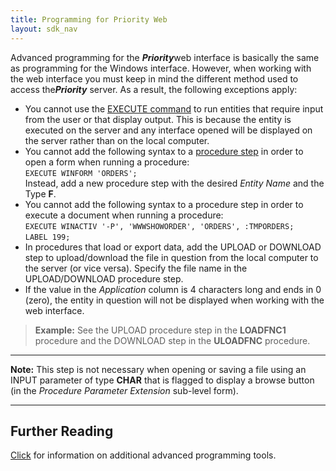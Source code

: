 ```yaml
---
title: Programming for Priority Web
layout: sdk_nav
---
```


Advanced programming for the ***Priority***web interface is basically
the same as programming for the Windows interface. However, when working
with the web interface you must keep in mind the different method used
to access the***Priority*** server. As a result, the following
exceptions apply:

-   You cannot use the [EXECUTE
    command](Execution-Statements ) to run entities that
    require input from the user or that display output. This is because
    the entity is executed on the server and any interface opened will
    be displayed on the server rather than on the local computer.
-   You cannot add the following syntax to a [procedure
    step](Procedure-Steps ) in order to open a form when
    running a procedure:\
    `EXECUTE WINFORM 'ORDERS';`\
    Instead, add a new procedure step with the desired *Entity Name* and
    the Type **F**.
-   You cannot add the following syntax to a procedure step in order to
    execute a document when running a procedure:\
    `EXECUTE WINACTIV '-P', 'WWWSHOWORDER', 'ORDERS', :TMPORDERS;`\
    `LABEL 199;`
-   In procedures that load or export data, add the UPLOAD or DOWNLOAD
    step to upload/download the file in question from the local computer
    to the server (or vice versa). Specify the file name in the
    UPLOAD/DOWNLOAD procedure step.
-   If the value in the *Application* column is 4 characters long and
    ends in 0 (zero), the entity in question will not be displayed when
    working with the web interface.

> **Example:** See the UPLOAD procedure step in the **LOADFNC1**
> procedure and the DOWNLOAD step in the **ULOADFNC** procedure.

------------------------------------------------------------------------

**Note:** This step is not necessary when opening or saving a file using
an INPUT parameter of type **CHAR** that is flagged to display a browse
button (in the *Procedure Parameter Extension* sub-level form).

------------------------------------------------------------------------

## Further Reading 

[Click](Advanced-Programming-Tools ) for information on
additional advanced programming tools.
